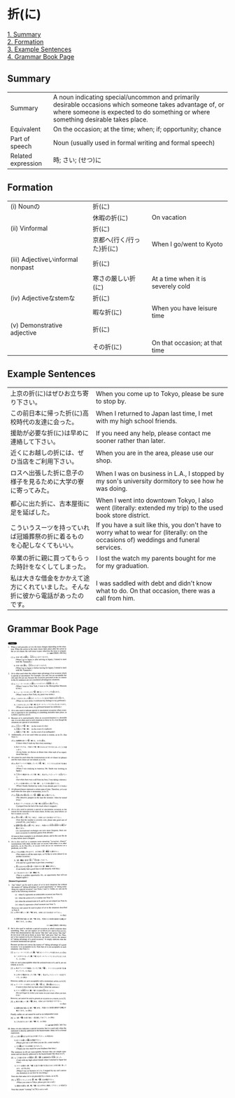 # 折(に)

[1. Summary](#summary)<br>
[2. Formation](#formation)<br>
[3. Example Sentences](#example-sentences)<br>
[4. Grammar Book Page](#grammar-book-page)<br>


## Summary

<table><tr>   <td>Summary</td>   <td>A noun indicating special/uncommon and primarily desirable occasions which someone takes advantage of, or where someone is expected to do something or where something desirable takes place.</td></tr><tr>   <td>Equivalent</td>   <td>On the occasion; at the time; when; if; opportunity; chance</td></tr><tr>   <td>Part of speech</td>   <td>Noun (usually used in formal writing and formal speech)</td></tr><tr>   <td>Related expression</td>   <td>時; さい; (せつ)に</td></tr></table>

## Formation

<table class="table"><tbody><tr class="tr head"><td class="td"><span class="numbers">(i)</span> <span class="bold">Nounの</span></td><td class="td"><span class="concept">折</span><span>(</span><span class="concept">に</span><span>)</span> </td><td class="td"></td></tr><tr class="tr"><td class="td"></td><td class="td"><span>休暇の</span><span class="concept">折</span><span>(</span><span class="concept">に</span><span>)</span> </td><td class="td"><span>On vacation</span></td></tr><tr class="tr head"><td class="td"><span class="numbers">(ii)</span> <span class="bold">Vinformal</span></td><td class="td"><span class="concept">折</span><span>(</span><span class="concept">に</span><span>)</span> </td><td class="td"></td></tr><tr class="tr"><td class="td"></td><td class="td"><span>京都へ{行く/行った}</span><span class="concept">折</span><span>(</span><span class="concept">に</span><span>)</span> </td><td class="td"><span>When I go/went to Kyoto</span></td></tr><tr class="tr head"><td class="td"><span class="numbers">(iii)</span> <span class="bold">Adjectiveいinformal nonpast</span></td><td class="td"><span class="concept">折</span><span>(</span><span class="concept">に</span><span>)</span> </td><td class="td"></td></tr><tr class="tr"><td class="td"></td><td class="td"><span>寒さの厳しい</span><span class="concept">折</span><span>(</span><span class="concept">に</span><span>)</span> </td><td class="td"><span>At a time when it is severely cold</span></td></tr><tr class="tr head"><td class="td"><span class="numbers">(iv)</span> <span class="bold">Adjectiveなstemな</span></td><td class="td"><span class="concept">折</span><span>(</span><span class="concept">に</span><span>)</span> </td><td class="td"></td></tr><tr class="tr"><td class="td"></td><td class="td"><span>暇な</span><span class="concept">折</span><span>(</span><span class="concept">に</span><span>)</span> </td><td class="td"><span>When you have leisure time</span></td></tr><tr class="tr head"><td class="td"><span class="numbers">(v)</span> <span class="bold">Demonstrative adjective</span></td><td class="td"><span class="concept">折</span><span>(</span><span class="concept">に</span><span>)</span> </td><td class="td"></td></tr><tr class="tr"><td class="td"></td><td class="td"><span>その</span><span class="concept">折</span><span>(</span><span class="concept">に</span><span>)</span> </td><td class="td"><span>On that occasion; at that time</span></td></tr></tbody></table>

## Example Sentences

<table><tr>   <td>上京の折(に)はぜひお立ち寄り下さい。</td>   <td>When you come up to Tokyo, please be sure to stop by.</td></tr><tr>   <td>この前日本に帰った折(に)高校時代の友達に会った。</td>   <td>When I returned to Japan last time, I met with my high school friends.</td></tr><tr>   <td>援助が必要な折(に)は早めに連絡して下さい。</td>   <td>If you need any help, please contact me sooner rather than later.</td></tr><tr>   <td>近くにお越しの折には、ぜひ当店をご利用下さい。</td>   <td>When you are in the area, please use our shop.</td></tr><tr>   <td>ロスへ出張した折に息子の様子を見るために大学の寮に寄ってみた。</td>   <td>When I was on business in L.A., I stopped by my son's university dormitory to see how he was doing.</td></tr><tr>   <td>都心に出た折に、古本屋街に足を延ばした。</td>   <td>When I went into downtown Tokyo, I also went (literally: extended my trip) to the used book store district.</td></tr><tr>   <td>こういうスーツを持っていれば冠婚葬祭の折に着るものを心配しなくてもいい。</td>   <td>If you have a suit like this, you don't have to worry what to wear for (literally: on the occasions of) weddings and funeral services.</td></tr><tr>   <td>卒業の折に親に買ってもらった時計をなくしてしまった。</td>   <td>I lost the watch my parents bought for me for my graduation.</td></tr><tr>   <td>私は大きな借金をかかえて途方にくれていました。そんな折に彼から電話があったのです。</td>   <td>I was saddled with debt and didn't know what to do. On that occasion, there was a call from him.</td></tr></table>

## Grammar Book Page

![](../img/Advanced折(に).png)

